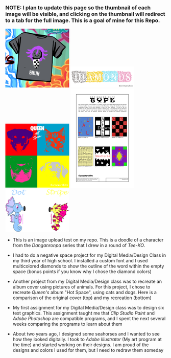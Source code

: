 ### NOTE: I plan to update this page so the thumbnail of each image will be visible, and clicking on the thumbnail will redirect to a tab for the full image. This is a goal of mine for this Repo.

[<img src="images/omabruh.png" alt="omabruh" width="200"/>](images/omabruh.png) 
[<img src="images/negativespace.png" alt="negativespace" width="200"/>](images/negativespace.png.png)
[<img src="images/animalalbum.png" alt="animalalbum" width="200"/>](images/animalalbum.png)
[<img src="images/typedesign.jpg" alt="typedesign" width="200"/>](images/typedesign.jpg) 
[<img src="images/seahorses.png" alt="seahorses" width="200"/>](images/seahorses.png) 



* This is an image upload test on my repo. This is a doodle of a character from the *Danganronpa* series that I drew in a round of *Tee-KO*.

* I had to do a negative space project for my Digital Media/Design Class in my third year of high school. I installed a custom font and I used multicolored diamonds to show the outline of the word within the empty space (bonus points if you know why I chose the diamond colors) 

* Another project from my Digital Media/Design class was to recreate an album cover using pictures of animals. For this project, I chose to recreate *Queen's* album "Hot Space", using cats and dogs. Here is a comparison of the original cover (top) and my recreation (bottom) 

* My first assignment for my Digital Media/Design class was to design six text graphics. This assignment taught me that *Clip Studio Paint* and *Adobe Photoshop* are compatible programs, and I spent the next several weeks comparing the programs to learn about them 

* About two years ago, I designed some seahorses and I wanted to see how they looked digitally. I took to *Adobe Illustrator* (My art program at the time) and started working on their designs. I am proud of the designs and colors I used for them, but I need to redraw them someday

